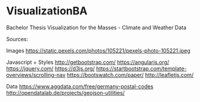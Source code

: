 # VisualizationBA

Bachelor Thesis Visualization for the Masses - Climate and Weather Data


Sources: 

Images
https://static.pexels.com/photos/105221/pexels-photo-105221.jpeg

Javascript + Styles
http://getbootstrap.com/
https://angularjs.org/
https://jquery.com/
https://d3js.org/
https://startbootstrap.com/template-overviews/scrolling-nav
https://bootswatch.com/paper/
http://leafletjs.com/

Data
https://www.aggdata.com/free/germany-postal-codes
http://opendatalab.de/projects/geojson-utilities/